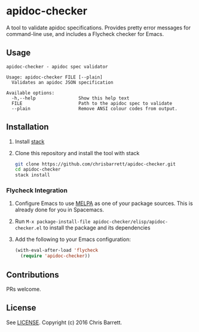 # apidoc-checker

A tool to validate apidoc specifications. Provides pretty error messages for
command-line use, and includes a Flycheck checker for Emacs.

## Usage

```
apidoc-checker - apidoc spec validator

Usage: apidoc-checker FILE [--plain]
  Validates an apidoc JSON specification

Available options:
  -h,--help                Show this help text
  FILE                     Path to the apidoc spec to validate
  --plain                  Remove ANSI colour codes from output.
```

## Installation

1. Install [stack][]

2. Clone this repository and install the tool with stack
   ```sh
   git clone https://github.com/chrisbarrett/apidoc-checker.git
   cd apidoc-checker
   stack install
   ```

### Flycheck Integration

1. Configure Emacs to use [MELPA][] as one of your package sources. This is
   already done for you in Spacemacs.

2. Run `M-x package-install-file apidoc-checker/elisp/apidoc-checker.el` to
   install the package and its dependencies

3. Add the following to your Emacs configuration:

    ```lisp
    (with-eval-after-load 'flycheck
      (require 'apidoc-checker))
    ```

## Contributions

PRs welcome.

## License

See [LICENSE][]. Copyright (c) 2016 Chris Barrett.

[stack]: http://docs.haskellstack.org/en/stable/README/
[LICENSE]: ./LICENSE
[MELPA]: http://melpa.org/#/getting-started
